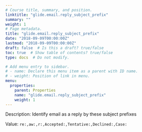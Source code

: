 ```yaml
---
# Course title, summary, and position.
linktitle: "glide.email.reply_subject_prefix"
summary: ""
weight: 1
# Page metadata.
title: "glide.email.reply_subject_prefix"
date: "2018-09-09T00:00:00Z"
lastmod: "2018-09-09T00:00:00Z"
draft: false  # Is this a draft? true/false
toc: true  # Show table of contents? true/false
type: docs  # Do not modify.

# Add menu entry to sidebar.
# - name: Declare this menu item as a parent with ID name.
# - weight: Position of link in menu.
menu:
  properties:
    parent: Properties
    name: "glide.email.reply_subject_prefix"
    weight: 1
---
```


Description: Identify email as a reply by these subject prefixes


Value: `re:,aw:,r:,Accepted:,Tentative:,Declined:,Case:`